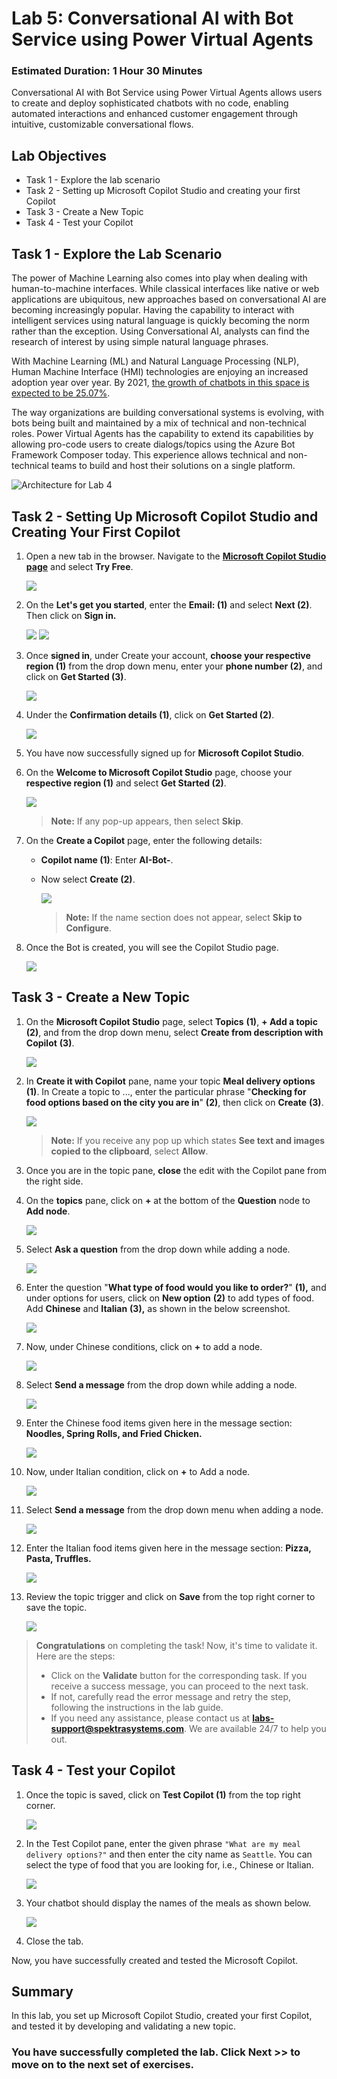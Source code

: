 # Lab 5: Conversational AI with Bot Service using Power Virtual Agents

### Estimated Duration: 1 Hour 30 Minutes

Conversational AI with Bot Service using Power Virtual Agents allows users to create and deploy sophisticated chatbots with no code, enabling automated interactions and enhanced customer engagement through intuitive, customizable conversational flows.

## Lab Objectives

- Task 1 - Explore the lab scenario
- Task 2 - Setting up Microsoft Copilot Studio and creating your first Copilot
- Task 3 - Create a New Topic
- Task 4 - Test your Copilot

## Task 1 - Explore the Lab Scenario

The power of Machine Learning also comes into play when dealing with human-to-machine interfaces. While classical interfaces like native or web applications are ubiquitous, new approaches based on conversational AI are becoming increasingly popular. Having the capability to interact with intelligent services using natural language is quickly becoming the norm rather than the exception. Using Conversational AI, analysts can find the research of interest by using simple natural language phrases.

With Machine Learning (ML) and Natural Language Processing (NLP), Human Machine Interface (HMI) technologies are enjoying an increased adoption year over year. By 2021, [the growth of chatbots in this space is expected to be 25.07%](https://www.technavio.com/report/chatbot-market-industry-analysis).


The way organizations are building conversational systems is evolving, with bots being built and maintained by a mix of technical and non-technical roles. Power Virtual Agents has the capability to extend its capabilities by allowing pro-code users to create dialogs/topics using the Azure Bot Framework Composer today. This experience allows technical and non-technical teams to build and host their solutions on a single platform.

![Architecture for Lab 4](../media/ai-workflow.png)

## Task 2 - Setting Up Microsoft Copilot Studio and Creating Your First Copilot

1. Open a new tab in the browser. Navigate to the **[Microsoft Copilot Studio page](https://www.microsoft.com/en-us/copilot/microsoft-copilot-studio)** and select **Try Free**. 

   ![](../media/L4T2S1.png)

1. On the **Let's get you started**, enter the **Email: <inject key="AzureAdUserEmail"></inject> (1)** and select **Next (2)**. Then click on **Sign in.** 

   ![](../media/L4T2S2.png)
   ![](../media/L4T2S2.2.png)

1. Once **signed in**, under Create your account, **choose your respective region (1)** from the drop down menu, enter your **phone number (2)**, and click on **Get Started (3)**.
   
   ![](../media/L4T2S3.png)
   
1. Under the **Confirmation details (1)**, click on **Get Started (2)**.

    ![](../media/upd-l3-t3-s4.png)

1. You have now successfully signed up for **Microsoft Copilot Studio**.

1. On the **Welcome to Microsoft Copilot Studio** page, choose your **respective region (1)** and select **Get Started (2)**.

    ![](../media/L4T2S6.png)

    >**Note:** If any pop-up appears, then select **Skip**.

1. On the **Create a Copilot** page, enter the following details:

   - **Copilot name (1)**: Enter **AI-Bot-<inject key="DeploymentID" enableCopy="false"/>**.

   - Now select **Create (2)**.

      ![](../media/create_bot.jpg)

      >**Note:** If the name section does not appear, select **Skip to Configure**.
      
1. Once the Bot is created, you will see the Copilot Studio page.

    ![](../media/aibot.png)

## Task 3 - Create a New Topic

1. On the **Microsoft Copilot Studio** page, select **Topics** **(1)**, **+ Add a topic** **(2)**, and from the drop down menu, select **Create from description with Copilot** **(3)**.

   ![](../media/topics.png)

2. In **Create it with Copilot** pane, name your topic **Meal delivery options** **(1)**. In Create a topic to ..., enter the particular phrase "**Checking for food options based on the city you are in**" **(2)**, then click on **Create** **(3)**.

   ![](../media/createcopilot.png)

   >**Note:** If you receive any pop up which states **See text and images copied to the clipboard**, select **Allow**.

3. Once you are in the topic pane, **close** the edit with the Copilot pane from the right side.

4. On the **topics** pane, click on **+** at the bottom of the **Question** node to **Add node**.

   ![](../media/L4T3S4.png)

5. Select **Ask a question** from the drop down while adding a node.

   ![](../media/L4T3S5.png)

6. Enter the question "**What type of food would you like to order?**" **(1),** and under options for users, click on **New option** **(2)** to add types of food. Add **Chinese** and **Italian** **(3),** as shown in the below screenshot.

    ![](../media/cai-l4-t4-s6.png)
   
7. Now, under Chinese conditions, click on **+** to add a node.

   ![](../media/cai-l4-t4-s7new.png)

8. Select **Send a message** from the drop down while adding a node.

   ![](../media/cai-l4-t4-s8.png)

9. Enter the Chinese food items given here in the message section: **Noodles, Spring Rolls, and Fried Chicken.**

   ![](../media/cai-l4-t4-s9.png)

10. Now, under Italian condition, click on **+** to Add a node.

    ![](../media/cai-l4-t4-s10.png)

11. Select **Send a message** from the drop down menu when adding a node.

    ![](../media/cai-l4-t4-s11.png)

12. Enter the Italian food items given here in the message section: **Pizza, Pasta, Truffles.**

    ![](../media/cai-l4-t4-s12.png)

13. Review the topic trigger and click on **Save** from the top right corner to save the topic.

    ![](../media/cai-l4-t4-s13new.png)


> **Congratulations** on completing the task! Now, it's time to validate it. Here are the steps:
> - Click on the **Validate** button for the corresponding task. If you receive a success message, you can proceed to the next task. 
> - If not, carefully read the error message and retry the step, following the instructions in the lab guide.
> - If you need any assistance, please contact us at **labs-support@spektrasystems.com**. We are available 24/7 to help you out.

<validation step="298a93c6-d52c-4f6d-97c7-2d27136af729" />


## Task 4 - Test your Copilot

1. Once the topic is saved, click on **Test Copilot (1)** from the top right corner.

   ![](../media/test-0012.jpg)

1. In the Test Copilot pane, enter the given phrase ```"What are my meal delivery options?"``` and then enter the city name as ```Seattle```. You can select the type of food that you are looking for, i.e., Chinese or Italian. 

   ![](../media/test-copilot-1.jpg)
 
1. Your chatbot should display the names of the meals as shown below.

   ![](../media/test-324.jpg)

1. Close the tab.

Now, you have successfully created and tested the Microsoft Copilot.

## Summary 

In this lab, you set up Microsoft Copilot Studio, created your first Copilot, and tested it by developing and validating a new topic.

### You have successfully completed the lab. Click Next >> to move on to the next set of exercises.
